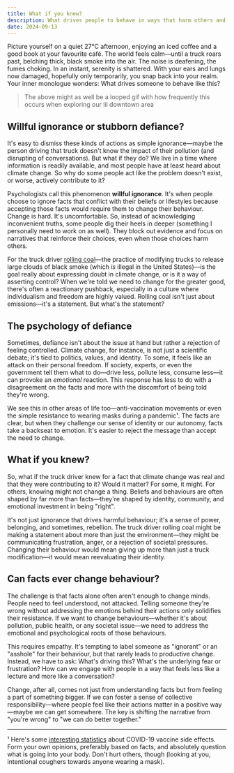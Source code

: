 ```yaml
---
title: What if you knew?
description: What drives people to behave in ways that harm others and the environment, and could it change if they truly understood the facts?
date: 2024-09-13
---
```


Picture yourself on a quiet 27°C afternoon, enjoying an iced coffee and a good book at your favourite café. The world feels calm—until a truck roars past, belching thick, black smoke into the air. The noise is deafening, the fumes choking. In an instant, serenity is shattered. With your ears and lungs now damaged, hopefully only temporarily, you snap back into your realm. Your inner monologue wonders: What drives someone to behave like this?

> The above might as well be a looped gif with how frequently this occurs when exploring our lil downtown area

## Willful ignorance or stubborn defiance?

It's easy to dismiss these kinds of actions as simple ignorance—maybe the person driving that truck doesn't know the impact of their pollution (and disrupting of conversations). But what if they do? We live in a time where information is readily available, and most people have at least heard about climate change. So why do some people act like the problem doesn't exist, or worse, actively contribute to it?

Psychologists call this phenomenon **willful ignorance**. It's when people choose to ignore facts that conflict with their beliefs or lifestyles because accepting those facts would require them to change their behaviour. Change is hard. It's uncomfortable. So, instead of acknowledging inconvenient truths, some people dig their heels in deeper (something I personally need to work on as well). They block out evidence and focus on narratives that reinforce their choices, even when those choices harm others.

For the truck driver [rolling coal](https://en.wikipedia.org/wiki/Rolling_coal)—the practice of modifying trucks to release large clouds of black smoke (which _is_ illegal in the United States)—is the goal really about expressing doubt in climate change, or is it a way of asserting control? When we're told we need to change for the greater good, there's often a reactionary pushback, especially in a culture where individualism and freedom are highly valued. Rolling coal isn't just about emissions—it's a statement. But what's the statement?

## The psychology of defiance

Sometimes, defiance isn't about the issue at hand but rather a rejection of feeling controlled. Climate change, for instance, is not just a scientific debate; it's tied to politics, values, and identity. To some, it feels like an attack on their personal freedom. If society, experts, or even the government tell them what to do—drive less, pollute less, consume less—it can provoke an _emotional_ reaction. This response has less to do with a disagreement on the facts and more with the discomfort of being told they're wrong.

We see this in other areas of life too—anti-vaccination movements or even the simple resistance to wearing masks during a pandemic¹. The facts are clear, but when they challenge our sense of identity or our autonomy, facts take a backseat to emotion. It's easier to reject the message than accept the need to change.

## What if you knew?

So, what if the truck driver knew for a fact that climate change was real and that they were contributing to it? Would it matter? For some, it might. For others, knowing might not change a thing. Beliefs and behaviours are often shaped by far more than facts—they're shaped by identity, community, and emotional investment in being "right".

It's not just ignorance that drives harmful behaviour; it's a sense of power, belonging, and sometimes, rebellion. The truck driver rolling coal might be making a statement about more than just the environment—they might be communicating frustration, anger, or a rejection of societal pressures. Changing their behaviour would mean giving up more than just a truck modification—it would mean reevaluating their identity.

## Can facts ever change behaviour?

The challenge is that facts alone often aren't enough to change minds. People need to feel understood, not attacked. Telling someone they're wrong without addressing the emotions behind their actions only solidifies their resistance. If we want to change behaviours—whether it's about pollution, public health, or any societal issue—we need to address the emotional and psychological roots of those behaviours.

This requires empathy. It's tempting to label someone as "ignorant" or an "asshole" for their behaviour, but that rarely leads to productive change. Instead, we have to ask: What's driving this? What's the underlying fear or frustration? How can we engage with people in a way that feels less like a lecture and more like a conversation?

Change, after all, comes not just from understanding facts but from feeling a part of something bigger. If we can foster a sense of collective responsibility—where people feel like their actions matter in a positive way—maybe we can get somewhere. The key is shifting the narrative from "you're wrong" to "we can do better together."

---

¹ Here's some [interesting statistics](https://usafacts.org/articles/covid-vaccine-side-effects-government-data/) about COVID-19 vaccine side effects. Form your own opinions, preferably based on facts, and absolutely question what is going into your body. Don't hurt others, though (looking at you, intentional coughers towards anyone wearing a mask).
